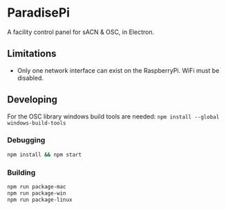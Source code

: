 # ParadisePi

A facility control panel for sACN & OSC, in Electron.

## Limitations

- Only one network interface can exist on the RaspberryPi. WiFi must be disabled.

## Developing

For the OSC library windows build tools are needed: `npm install --global windows-build-tools`

### Debugging 

```bash
npm install && npm start
```

### Building

```bash
npm run package-mac
npm run package-win
npm run package-linux
```
